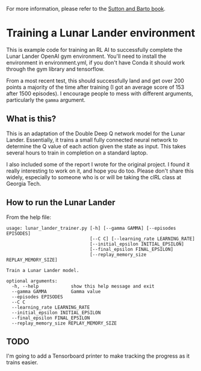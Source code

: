 For more information, please refer to the [Sutton and Barto book](http://incompleteideas.net/book/the-book-2nd.html).

# Training a Lunar Lander environment


This is example code for training an RL AI to successfully complete the Lunar Lander OpenAI gym environment. You'll need to install the environment in environment.yml, if you don't have Conda it should work through the gym library and tensorflow.

From a most recent test, this should successfully land and get over 200 points a majority of the time after training (I got an average score of 153 after 1500 episodes). I encourage people to mess with different arguments, particularly the `gamma` argument.

## What is this?

This is an adaptation of the Double Deep Q network model for the Lunar Lander. Essentially, it trains a small fully connected neural network to determine the Q value of each action given the state as input. This takes several hours to train in completion on a standard laptop. 

I also included some of the report I wrote for the original project. I found it really interesting to work on it, and hope you do too. Please don't share this widely, especially to someone who is or will be taking the clRL class at Georgia Tech. 

## How to run the Lunar Lander

From the help file:

```
usage: lunar_lander_trainer.py [-h] [--gamma GAMMA] [--episodes EPISODES]
                               [--C C] [--learning_rate LEARNING_RATE]
                               [--initial_epsilon INITIAL_EPSILON]
                               [--final_epsilon FINAL_EPSILON]
                               [--replay_memory_size REPLAY_MEMORY_SIZE]

Train a Lunar Lander model.

optional arguments:
  -h, --help            show this help message and exit
  --gamma GAMMA         Gamma value
  --episodes EPISODES
  --C C
  --learning_rate LEARNING_RATE
  --initial_epsilon INITIAL_EPSILON
  --final_epsilon FINAL_EPSILON
  --replay_memory_size REPLAY_MEMORY_SIZE
```


## TODO

I'm going to add a Tensorboard printer to make tracking the progress as it trains easier.
